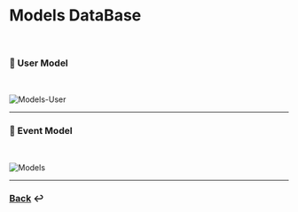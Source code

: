 # Models DataBase

<br />

### :walking: User Model  

<br />

![Models-User](https://user-images.githubusercontent.com/73716315/127482482-9b5693fe-bf51-4031-b68c-3ec85f0a1ace.jpg)

---

### :calendar: Event Model

<br />

![Models](https://user-images.githubusercontent.com/73716315/127482452-4f06eaaf-c23f-40f2-9fb5-86d775c7b82e.jpg)


---

### [Back](../README.md) :leftwards_arrow_with_hook:
